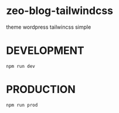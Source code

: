 # zeo-blog-tailwindcss
 theme wordpress tailwincss simple

# DEVELOPMENT
```
npm run dev
```
# PRODUCTION
```
npm run prod
```